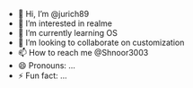 - 👋 Hi, I’m @jurich89
- 👀 I’m interested in realme
- 🌱 I’m currently learning OS
- 💞️ I’m looking to collaborate on customization
- 📫 How to reach me @Shnoor3003
- 😄 Pronouns: ...
- ⚡ Fun fact: ...

<!---
jurich89/jurich89 is a ✨ special ✨ repository because its `README.md` (this file) appears on your GitHub profile.
You can click the Preview link to take a look at your changes.
--->
